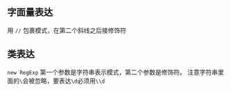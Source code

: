 
## 字面量表达

用 `//` 包裹模式，在第二个斜线之后接修饰符


## 类表达

`new RegExp` 第一个参数是字符串表示模式，第二个参数是修饰符。
注意字符串里面的`\`会被忽略，要表达`\d`必须用`\\d`
